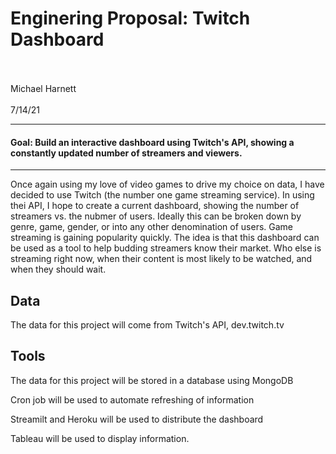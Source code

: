 # Enginering Proposal: Twitch Dashboard
<br></br>
Michael Harnett
<br></br>
7/14/21
<HR></HR>


#### <b> Goal: </b> Build an interactive dashboard using Twitch's API, showing a constantly updated number of streamers and viewers.
<hr></hr>


Once again using my love of video games to drive my choice on data, I have decided to use Twitch (the number one game streaming service). In using thei API, I hope to create a current dashboard, showing the number of streamers vs. the nubmer of users. Ideally this can be broken down by genre, game, gender, or into any other denomination of users. Game streaming is gaining popularity quickly. The idea is that this dashboard can be used as a tool to help budding streamers know their market. Who else is streaming right now, when their content is most likely to be watched, and when they should wait.


## Data
The data for this project will come from Twitch's API, dev.twitch.tv



## Tools
The data for this project will be stored in a database using MongoDB

Cron job will be used to automate refreshing of information

Streamilt and Heroku will be used to distribute the dashboard

Tableau will be used to display information.

<br></br>
<br></br>
<br></br>
